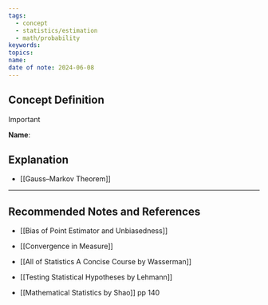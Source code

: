 ```yaml
---
tags:
  - concept
  - statistics/estimation
  - math/probability
keywords: 
topics: 
name: 
date of note: 2024-06-08
---
```


## Concept Definition

>[!important]
>**Name**: 



## Explanation



- [[Gauss–Markov Theorem]]


-----------
##  Recommended Notes and References

- [[Bias of Point Estimator and Unbiasedness]]
- [[Convergence in Measure]]



- [[All of Statistics A Concise Course by Wasserman]]
- [[Testing Statistical Hypotheses by Lehmann]]

- [[Mathematical Statistics by Shao]] pp 140